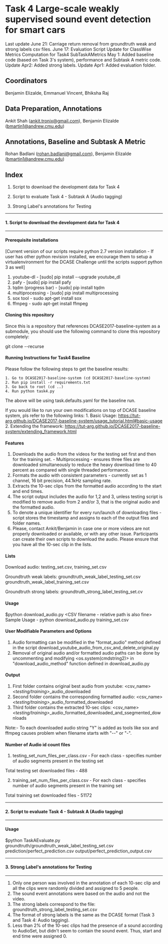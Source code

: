 
# Task 4 Large-scale weakly supervised sound event detection for smart cars

Last update June 21: Carriage return removal from groundtruth weak and strong labels csv files. 
June 17: Evaluation Script Update for ClassWise Metrics Computation for Task4 SubTaskAMetrics
May 1: Added baseline code (based on Task 3's system), performance and Subtask A metric code.
Update Apr2: Added strong labels.
Update Apr1: Added evaluation folder. 

## Coordinators

Benjamin Elizalde, Emmanuel Vincent, Bhiksha Raj

## Data Preparation, Annotations

Ankit Shah (ankit.tronix@gmail.com), Benjamin Elizalde (bmartin1@andrew.cmu.edu)

## Annotations, Baseline and Subtask A Metric

Rohan Badlani (rohan.badlani@gmail.com), Benjamin Elizalde (bmartin1@andrew.cmu.edu)

## Index
1. Script to download the development data for Task 4

2. Script to evaluate Task 4 - Subtask A (Audio tagging)

3. Strong Label's annotations for Testing


-------------------------------------------------


#### 1. Script to download the development data for Task 4
-------------------------------------------------

#### Prerequisite installations
[Current version of our scripts require python 2.7 version installation - If user has other python revision installed, we encourage them to setup a virtualenvironment for the DCASE Challenge until the scripts support python 3 as well] 
1. youtube-dl - [sudo] pip install --upgrade youtube_dl
2. pafy -  [sudo] pip install pafy
3. tqdm (progress bar) -  [sudo] pip install tqdm
4. multiprocessing - [sudo] pip install multiprocessing
5. sox tool - sudo apt-get install sox
6. ffmpeg - sudo apt-get install ffmpeg 

#### Cloning this repository

Since this is a repository that references DCASE2017-baseline-system as a submodule, you should use the following command to clone this repository completely:

git clone --recurse <repo link>

#### Running Instructions for Task4 Baseline

Please follow the following steps to get the baseline results:

	1. Go to DCASE2017-baseline-system (cd DCASE2017-baseline-system)
	2. Run pip install -r requirements.txt
	3. Go back to root (cd ..)
	4. Run python task4.py

The above will be using task.defaults.yaml for the baseline run.

If you would like to run your own modifications on top of DCASE baseline system, pls refer to the following links:
	1. Basic Usage: https://tut-arg.github.io/DCASE2017-baseline-system/usage_tutorial.html#basic-usage
	2. Extending the framework: https://tut-arg.github.io/DCASE2017-baseline-system/extending_framework.html
  
#### Features

1. Downloads the audio from the videos for the testing set first and then for the training set. - Multiprocessing - ensures three files are downloaded simultaneously to reduce the heavy download time to 40 percent as compared with single threaded performance.  
2. Formats the audio with consistent parameters - currently set as 1 channel, 16 bit precision, 44.1kHz sampling rate. 
3. Extracts the 10-sec clips from the formatted audio according to the start and end times.  
4. The script output includes the audio for 1,2 and 3, unless testing script is modified to remove audio from 2 and/or 3, that is the original audio and the formatted audio. 
5. To denote a unique identifier for every run/launch of downloading files - script stores the timestamp and assigns to each of the output files and folder names.  
6. Please, contact Ankit/Benjamin in case one or more videos are not properly downloaded or available, or with any other issue. Participants can create their own scripts to download the audio. Please ensure that you have all the 10-sec clip in the lists.

#### Lists

Download audio: testing_set.csv, training_set.csv

Groundtruth weak labels: groundtruth_weak_label_testing_set.csv groundtruth_weak_label_training_set.csv

Groundtruth strong labels: groundtruth_strong_label_testing_set.cv

#### Usage

$python download_audio.py  <CSV filename - relative path is also fine>
Sample Usage -  python download_audio.py training_set.csv 

#### User Modifiable Parameters and Options 

1. Audio formatting can be modified in the "format_audio" method defined in the script download_youtube_audio_from_csv_and_delete_original.py
2. Removal of original audio and/or formatted audio paths can be done by uncommenting and modifying <os.system(cmdstring2)> in "download_audio_method" function defined in download_audio.py

#### Output

1. First folder contains original best audio from youtube: 
<csv_name>_<testing/training>_<timestamp>_audio_downloaded 
2. Second folder contains the corresponding formatted audio:
<csv_name>_<testing/training>_<timestamp>_audio_formatted_downloaded
3. Third folder contains the extracted 10-sec clips:
<csv_name>_<testing/training>_<timestamp>_audio_formatted_downloaded_and_ssegmented_downloads

Note:- To each downloaded audio string "Y" is added as tools like sox and ffmpeg causes problem when filename starts with "--" or "-". 

#### Number of Audio id count files 

1. testing_set_num_files_per_class.csv - For each class - specifies number of audio segments present in the testing set

Total testing set downloaded files - 488

2. training_set_num_files_per_class.csv - For each class - specifies number of audio segments present in the training set

Total training set downloaded files - 51172

-------------------------------------------------


#### 2. Script to evaluate Task 4 - Subtask A (Audio tagging)
-------------------------------------------------

#### Usage

$python TaskAEvaluate.py groundtruth/groundtruth_weak_label_testing_set.csv prediction/perfect_prediction.csv output/perfect_prediction_output.csv


-------------------------------------------------


#### 3. Strong Label's annotations for Testing
-------------------------------------------------

1. Only one person was involved in the annotation of each 10-sec clip and all the clips were randomly divided and assigned to 5 people. 
2. The sound event annotations were based on the audio and not the video.
3. The strong labels correspond to the file: groundtruth_strong_label_testing_set.csv
4. The format of strong labels is the same as the DCASE format (Task 3 and Task 4: Audio tagging).
5. Less than 2% of the 10-sec clips had the presence of a sound according to AudioSet, but didn't seem to contain the sound event. Thus, start and end time were assigned 0.
